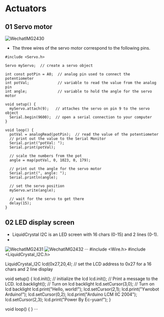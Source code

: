 # Actuators


## 01 Servo motor
![WechatIMG2430](https://github.com/HHY1111/PCB-class-2023/assets/144415019/092c61cd-85c1-4806-ba49-d18b9dd78ef8)
- The three wires of the servo motor correspond to the following pins.
```
#include <Servo.h>

Servo myServo;  // create a servo object

int const potPin = A0;  // analog pin used to connect the potentiometer
int potVal;             // variable to read the value from the analog pin
int angle;              // variable to hold the angle for the servo motor

void setup() {
  myServo.attach(9);   // attaches the servo on pin 9 to the servo object
  Serial.begin(9600);  // open a serial connection to your computer
}

void loop() {
  potVal = analogRead(potPin);  // read the value of the potentiometer
  // print out the value to the Serial Monitor
  Serial.print("potVal: ");
  Serial.print(potVal);

  // scale the numbers from the pot
  angle = map(potVal, 0, 1023, 0, 179);

  // print out the angle for the servo motor
  Serial.print(", angle: ");
  Serial.println(angle);

  // set the servo position
  myServo.write(angle);

  // wait for the servo to get there
  delay(15);
}
```



## 02 LED display screen
- LiquidCrystal I2C is an LED screen with 16 chars (0-15) and 2 lines (0-1).
- 
![WechatIMG2431](https://github.com/HHY1111/PCB-class-2023/assets/144415019/740854e2-f2a1-455e-8a99-227a9a7dc043)
![WechatIMG2432](https://github.com/HHY1111/PCB-class-2023/assets/144415019/bd0d6b8b-9074-4529-950e-8501219cbda7)
···
#include <Wire.h> 
#include <LiquidCrystal_I2C.h>

LiquidCrystal_I2C lcd(0x27,20,4);  // set the LCD address to 0x27 for a 16 chars and 2 line display

void setup()
{
  lcd.init();                      // initialize the lcd 
  lcd.init();
  // Print a message to the LCD.
  lcd.backlight();                // Turn on lcd backlight
  lcd.setCursor(3,0);             // Turn on lcd backlight
  lcd.print("Hello, world!");
  lcd.setCursor(2,1);
  lcd.print("Ywrobot Arduino!");
   lcd.setCursor(0,2);
  lcd.print("Arduino LCM IIC 2004");
   lcd.setCursor(2,3);
  lcd.print("Power By Ec-yuan!");
}


void loop()
{
}
···

